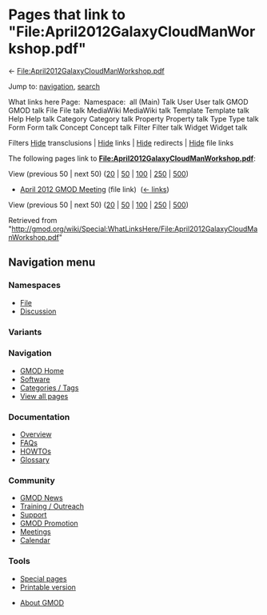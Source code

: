 <div id="mw-page-base" class="noprint">

</div>

<div id="mw-head-base" class="noprint">

</div>

<div id="content" class="mw-body" role="main">

<span id="top"></span>

<div id="mw-js-message" style="display:none;">

</div>



# <span dir="auto">Pages that link to "File:April2012GalaxyCloudManWorkshop.pdf"</span>

<div id="bodyContent">

<div id="contentSub">

←
[File:April2012GalaxyCloudManWorkshop.pdf](/wiki/File:April2012GalaxyCloudManWorkshop.pdf "File:April2012GalaxyCloudManWorkshop.pdf")

</div>

<div id="jump-to-nav" class="mw-jump">

Jump to: [navigation](#mw-navigation), [search](#p-search)

</div>

<div id="mw-content-text">

What links here Page:  Namespace:  all (Main) Talk User User talk GMOD
GMOD talk File File talk MediaWiki MediaWiki talk Template Template talk
Help Help talk Category Category talk Property Property talk Type Type
talk Form Form talk Concept Concept talk Filter Filter talk Widget
Widget talk

Filters
[Hide](/mediawiki/index.php?title=Special:WhatLinksHere/File:April2012GalaxyCloudManWorkshop.pdf&hidetrans=1 "Special:WhatLinksHere/File:April2012GalaxyCloudManWorkshop.pdf")
transclusions \|
[Hide](/mediawiki/index.php?title=Special:WhatLinksHere/File:April2012GalaxyCloudManWorkshop.pdf&hidelinks=1 "Special:WhatLinksHere/File:April2012GalaxyCloudManWorkshop.pdf")
links \|
[Hide](/mediawiki/index.php?title=Special:WhatLinksHere/File:April2012GalaxyCloudManWorkshop.pdf&hideredirs=1 "Special:WhatLinksHere/File:April2012GalaxyCloudManWorkshop.pdf")
redirects \|
[Hide](/mediawiki/index.php?title=Special:WhatLinksHere/File:April2012GalaxyCloudManWorkshop.pdf&hideimages=1 "Special:WhatLinksHere/File:April2012GalaxyCloudManWorkshop.pdf")
file links

The following pages link to
**[File:April2012GalaxyCloudManWorkshop.pdf](/wiki/File:April2012GalaxyCloudManWorkshop.pdf "File:April2012GalaxyCloudManWorkshop.pdf")**:

View (previous 50 \| next 50)
([20](/mediawiki/index.php?title=Special:WhatLinksHere/File:April2012GalaxyCloudManWorkshop.pdf&limit=20 "Special:WhatLinksHere/File:April2012GalaxyCloudManWorkshop.pdf")
\|
[50](/mediawiki/index.php?title=Special:WhatLinksHere/File:April2012GalaxyCloudManWorkshop.pdf&limit=50 "Special:WhatLinksHere/File:April2012GalaxyCloudManWorkshop.pdf")
\|
[100](/mediawiki/index.php?title=Special:WhatLinksHere/File:April2012GalaxyCloudManWorkshop.pdf&limit=100 "Special:WhatLinksHere/File:April2012GalaxyCloudManWorkshop.pdf")
\|
[250](/mediawiki/index.php?title=Special:WhatLinksHere/File:April2012GalaxyCloudManWorkshop.pdf&limit=250 "Special:WhatLinksHere/File:April2012GalaxyCloudManWorkshop.pdf")
\|
[500](/mediawiki/index.php?title=Special:WhatLinksHere/File:April2012GalaxyCloudManWorkshop.pdf&limit=500 "Special:WhatLinksHere/File:April2012GalaxyCloudManWorkshop.pdf"))

- [April 2012 GMOD
  Meeting](/wiki/April_2012_GMOD_Meeting "April 2012 GMOD Meeting")
  (file link) ‎ <span class="mw-whatlinkshere-tools">([←
  links](/mediawiki/index.php?title=Special:WhatLinksHere&target=April+2012+GMOD+Meeting "Special:WhatLinksHere"))</span>

View (previous 50 \| next 50)
([20](/mediawiki/index.php?title=Special:WhatLinksHere/File:April2012GalaxyCloudManWorkshop.pdf&limit=20 "Special:WhatLinksHere/File:April2012GalaxyCloudManWorkshop.pdf")
\|
[50](/mediawiki/index.php?title=Special:WhatLinksHere/File:April2012GalaxyCloudManWorkshop.pdf&limit=50 "Special:WhatLinksHere/File:April2012GalaxyCloudManWorkshop.pdf")
\|
[100](/mediawiki/index.php?title=Special:WhatLinksHere/File:April2012GalaxyCloudManWorkshop.pdf&limit=100 "Special:WhatLinksHere/File:April2012GalaxyCloudManWorkshop.pdf")
\|
[250](/mediawiki/index.php?title=Special:WhatLinksHere/File:April2012GalaxyCloudManWorkshop.pdf&limit=250 "Special:WhatLinksHere/File:April2012GalaxyCloudManWorkshop.pdf")
\|
[500](/mediawiki/index.php?title=Special:WhatLinksHere/File:April2012GalaxyCloudManWorkshop.pdf&limit=500 "Special:WhatLinksHere/File:April2012GalaxyCloudManWorkshop.pdf"))

</div>

<div class="printfooter">

Retrieved from
"<http://gmod.org/wiki/Special:WhatLinksHere/File:April2012GalaxyCloudManWorkshop.pdf>"

</div>

<div id="catlinks" class="catlinks catlinks-allhidden">

</div>

<div class="visualClear">

</div>

</div>

</div>

<div id="mw-navigation">

## Navigation menu

<div id="mw-head">



<div id="left-navigation">

<div id="p-namespaces" class="vectorTabs" role="navigation"
aria-labelledby="p-namespaces-label">

### Namespaces

- <span id="ca-nstab-image"><a href="/wiki/File:April2012GalaxyCloudManWorkshop.pdf" accesskey="c"
  title="View the file page [c]">File</a></span>
- <span id="ca-talk"><a
  href="/mediawiki/index.php?title=File_talk:April2012GalaxyCloudManWorkshop.pdf&amp;action=edit&amp;redlink=1"
  accesskey="t"
  title="Discussion about the content page [t]">Discussion</a></span>

</div>

<div id="p-variants" class="vectorMenu emptyPortlet" role="navigation"
aria-labelledby="p-variants-label">

### 

### Variants[](#)

<div class="menu">

</div>

</div>

</div>





</div>

</div>

</div>

<div id="mw-panel">

<div id="p-logo" role="banner">

<a href="/wiki/Main_Page"
style="background-image: url(http://gmod.org/images/GMOD-cogs.png);"
title="Visit the main page"></a>

</div>

<div id="p-Navigation" class="portal" role="navigation"
aria-labelledby="p-Navigation-label">

### Navigation

<div class="body">

- <span id="n-GMOD-Home">[GMOD Home](/wiki/Main_Page)</span>
- <span id="n-Software">[Software](/wiki/GMOD_Components)</span>
- <span id="n-Categories-.2F-Tags">[Categories /
  Tags](/wiki/Categories)</span>
- <span id="n-View-all-pages">[View all
  pages](/wiki/Special:AllPages)</span>

</div>

</div>

<div id="p-Documentation" class="portal" role="navigation"
aria-labelledby="p-Documentation-label">

### Documentation

<div class="body">

- <span id="n-Overview">[Overview](/wiki/Overview)</span>
- <span id="n-FAQs">[FAQs](/wiki/Category:FAQ)</span>
- <span id="n-HOWTOs">[HOWTOs](/wiki/Category:HOWTO)</span>
- <span id="n-Glossary">[Glossary](/wiki/Glossary)</span>

</div>

</div>

<div id="p-Community" class="portal" role="navigation"
aria-labelledby="p-Community-label">

### Community

<div class="body">

- <span id="n-GMOD-News">[GMOD News](/wiki/GMOD_News)</span>
- <span id="n-Training-.2F-Outreach">[Training /
  Outreach](/wiki/Training_and_Outreach)</span>
- <span id="n-Support">[Support](/wiki/Support)</span>
- <span id="n-GMOD-Promotion">[GMOD
  Promotion](/wiki/GMOD_Promotion)</span>
- <span id="n-Meetings">[Meetings](/wiki/Meetings)</span>
- <span id="n-Calendar">[Calendar](/wiki/Calendar)</span>

</div>

</div>

<div id="p-tb" class="portal" role="navigation"
aria-labelledby="p-tb-label">

### Tools

<div class="body">

- <span id="t-specialpages"><a href="/wiki/Special:SpecialPages" accesskey="q"
  title="A list of all special pages [q]">Special pages</a></span>
- <span id="t-print"><a
  href="/mediawiki/index.php?title=Special:WhatLinksHere/File:April2012GalaxyCloudManWorkshop.pdf&amp;printable=yes"
  rel="alternate" accesskey="p"
  title="Printable version of this page [p]">Printable version</a></span>

</div>

</div>

</div>

</div>

<div id="footer" role="contentinfo">

- <span id="footer-places-about">[About
  GMOD](/wiki/GMOD:About "GMOD:About")</span>

<!-- -->






</div>
